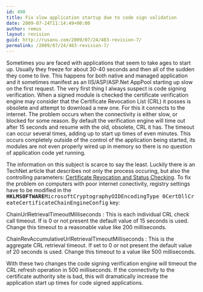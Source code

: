 ```yaml
---
id: 490
title: Fix slow application startup due to code sign validation
date: 2009-07-24T11:14:49+00:00
author: remus
layout: revision
guid: http://rusanu.com/2009/07/24/483-revision-7/
permalink: /2009/07/24/483-revision-7/
---
```

Sometimes you are faced with applications that seem to take ages to start up. Usually they freeze for about 30-40 seconds and then all of the sudden they come to live. This happens for both native and managed application and it sometimes manifest as an IIS/ASP/ASP.Net AppPool starting up slow on the first request. The very first thing I always suspect is code signing verification. When a signed module is checked the certificate verification engine may consider that the Certificate Revocation List (CRL) it posses is obsolete and attempt to download a new one. For this it connects to the internet. The problem occurs when the connectivity is either slow, or blocked for some reason. By default the verification engine will time out after 15 seconds and resume with the old, obsolete, CRL it has. The timeout can occur several times, adding up to start up times of even minutes. This occurs completely outside of the control of the application being started, its modules are not even properly wired up in memory so there is no question of application code yet running.

The information on this subject is scarce to say the least. Luckily there is an TechNet article that describes not only the process occuring, but also the controlling parameters: <a href="http://technet.microsoft.com/en-us/library/bb457027.aspx" target="_blank">Certificate Revocation and Status Checking</a>. To fix the problem on computers with poor internet conectivity, registry settings have to be modified in the <tt><strong>HKLMSOFTWARE</strong>MicrosoftCryptographyOIDEncodingType&nbsp;0CertDllCreateCertificateChainEngineConfig</tt> key:

ChainUrlRetrievalTimeoutMilliseconds
:   This is each individual CRL check call timeout. If is 0 or not present the default value of 15 seconds is used. Change this timeout to a reasonable value like 200 milliseconds.

ChainRevAccumulativeUrlRetrievalTimeoutMilliseconds
:   This is the aggregate CRL retrieval timeout. If set to 0 or not present the default value of 20 seconds is used. Change this timeout to a value like 500 milliseconds.

With these two changes the code signing verification engine will timeout the CRL refresh operation in 500 milliseconds. If the connectivity to the certificate authority site is bad, this will dramatically increase the application start up times for code signed applications.